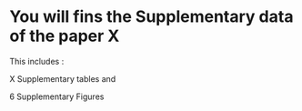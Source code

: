 # You will fins the Supplementary data of the paper X

This includes : 

X Supplementary tables and

6 Supplementary Figures 

